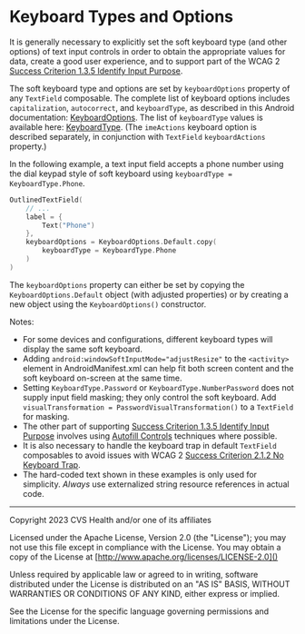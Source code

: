 # Keyboard Types and Options
It is generally necessary to explicitly set the soft keyboard type (and other options) of text input controls in order to obtain the appropriate values for data, create a good user experience, and to support part of the WCAG 2 [Success Criterion 1.3.5 Identify Input Purpose](https://www.w3.org/TR/WCAG21/#identify-input-purpose).

The soft keyboard type and options are set by `keyboardOptions` property of any `TextField` composable. The complete list of keyboard options includes `capitalization`, `autocorrect`, and `keyboardType`, as described in this Android documentation: [KeyboardOptions](https://developer.android.com/reference/kotlin/androidx/compose/foundation/text/KeyboardOptions). The list of `keyboardType` values is available here:
[KeyboardType](https://developer.android.com/reference/kotlin/androidx/compose/ui/text/input/KeyboardType). (The `imeActions` keyboard option is described separately, in conjunction with `TextField` `keyboardActions` property.)

In the following example, a text input field accepts a phone number using the dial keypad style of soft keyboard using `keyboardType = KeyboardType.Phone`.

```kotlin
OutlinedTextField(
    // ...
    label = {
        Text("Phone")
    },
    keyboardOptions = KeyboardOptions.Default.copy(
        keyboardType = KeyboardType.Phone
    )
)
```

The `keyboardOptions` property can either be set by copying the `KeyboardOptions.Default` object (with adjusted properties) or by creating a new object using the `KeyboardOptions()` constructor.

Notes:
* For some devices and configurations, different keyboard types will display the same soft keyboard.
* Adding `android:windowSoftInputMode="adjustResize"` to the `<activity>` element in AndroidManifest.xml can help fit both screen content and the soft keyboard on-screen at the same time.
* Setting `KeyboardType.Password` or `KeyboardType.NumberPassword` does not supply input field masking; they only control the soft keyboard. Add `visualTransformation = PasswordVisualTransformation()` to a `TextField` for masking.
* The other part of supporting [Success Criterion 1.3.5 Identify Input Purpose](https://www.w3.org/TR/WCAG21/#identify-input-purpose) involves using [Autofill Controls](../components/AutofillControls.md) techniques where possible. 
* It is also necessary to handle the keyboard trap in default `TextField` composables to avoid issues with WCAG 2 [Success Criterion 2.1.2 No Keyboard Trap](https://www.w3.org/TR/WCAG21/#no-keyboard-trap).
* The hard-coded text shown in these examples is only used for simplicity. _Always_ use externalized string resource references in actual code.

----

Copyright 2023 CVS Health and/or one of its affiliates

Licensed under the Apache License, Version 2.0 (the "License");
you may not use this file except in compliance with the License.
You may obtain a copy of the License at
[http://www.apache.org/licenses/LICENSE-2.0]()

Unless required by applicable law or agreed to in writing, software
distributed under the License is distributed on an "AS IS" BASIS,
WITHOUT WARRANTIES OR CONDITIONS OF ANY KIND, either express or implied.

See the License for the specific language governing permissions and
limitations under the License.